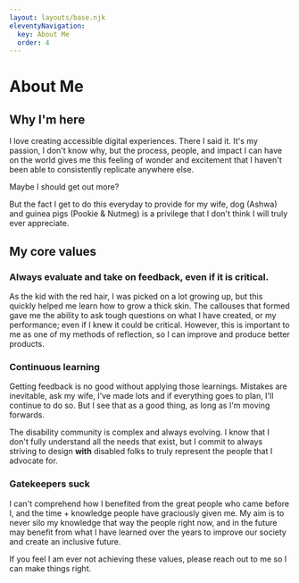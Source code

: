 ```yaml
---
layout: layouts/base.njk
eleventyNavigation:
  key: About Me
  order: 4
---
```


# About Me

## Why I'm here

I love creating accessible digital experiences. There I said it. It's my passion,
I don't know why, but the process, people, and impact I can have on the world gives me this feeling
of wonder and excitement that I haven't been able to consistently replicate
anywhere else.

Maybe I should get out more?

But the fact I get to do this everyday to provide
for my wife, dog (Ashwa) and guinea pigs (Pookie & Nutmeg) is a privilege
that I don't think I will truly ever appreciate.

## My core values

### Always evaluate and take on feedback, even if it is critical.

As the kid with the red hair, I was picked on a lot growing up, but this
quickly helped me learn how to grow a thick skin. The callouses that formed
gave me the ability to ask tough questions on what I have created, or
my performance; even if I knew it could be critical. However, this is
important to me as one of my methods of reflection, so I can improve
and produce better products.

### Continuous learning

Getting feedback is no good without applying those learnings. Mistakes are
inevitable, ask my wife, I've made lots and if everything goes to plan, I'll
continue to do so. But I see that as a good thing, as long as I'm moving forwards.

The disability community is complex and always evolving. I know that I don't fully understand
all the needs that exist, but I commit to always striving to design **with** disabled folks to
truly represent the people that I advocate for.

### Gatekeepers suck

I can't comprehend how I benefited from the great people who came before I, and
the time + knowledge people have graciously given me. My aim is to never silo my
knowledge that way the people right now, and in the future may benefit from what
I have learned over the years to improve our society and create an inclusive future.

If you feel I am ever not achieving these values, please reach out to me so I can make things right.
